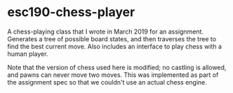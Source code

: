 # esc190-chess-player
A chess-playing class that I wrote in March 2019 for an assignment. Generates a tree of possible board states, and then traverses the tree to find the best current move. Also includes an interface to play chess with a human player.

Note that the version of chess used here is modified; no castling is allowed, and pawns can never move two moves. This was implemented as part of the assignment spec so that we couldn't use an actual chess engine.
